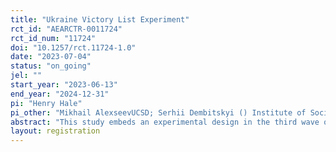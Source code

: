 ```yaml
---
title: "Ukraine Victory List Experiment"
rct_id: "AEARCTR-0011724"
rct_id_num: "11724"
doi: "10.1257/rct.11724-1.0"
date: "2023-07-04"
status: "on_going"
jel: ""
start_year: "2023-06-13"
end_year: "2024-12-31"
pi: "Henry Hale"
pi_other: "Mikhail AlexseevUCSD; Serhii Dembitskyi () Institute of Sociology, National Academy of Sciences Ukraine"
abstract: "This study embeds an experimental design in the third wave of a panel survey to study the difference between private and public belief in the likelihood Ukraine will win its war with Russia."
layout: registration
---
```


